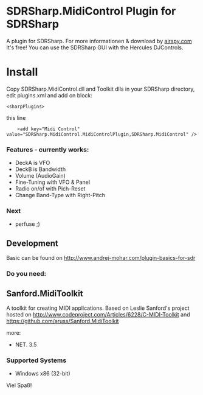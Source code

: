 SDRSharp.MidiControl Plugin for SDRSharp
====================

A plugin for SDRSharp. For more informationen & download by [airspy.com](http://airspy.com/download/) It's free! 
You can use the SDRSharp GUI with the Hercules DJControls. 

# Install

Copy SDRSharp.MidiControl.dll and Toolkit dlls in your SDRSharp directory, edit plugins.xml and add on block: 

```<sharpPlugins>``` 

this line

```
    <add key="Midi Control" value="SDRSharp.MidiControl.MidiControlPlugin,SDRSharp.MidiControl" />
```


### Features - currently works:

- DeckA is VFO
- DeckB is Bandwidth
- Volume (AudioGain)
- Fine-Tuning with VFO & Panel
- Radio on/of with Pich-Reset
- Change Band-Type with Right-Pitch

### Next

- perfuse ;)


## Development 
Basic can be found on http://www.andrej-mohar.com/plugin-basics-for-sdr


### Do you need:

## Sanford.MidiToolkit

A toolkit for creating MIDI applications.
Based on Leslie Sanford's project hosted on http://www.codeproject.com/Articles/6228/C-MIDI-Toolkit
and https://github.com/aruss/Sanford.MidiToolkit

more:

- NET. 3.5

### Supported Systems

- Windows x86 (32-bit)


Viel Spaß!
